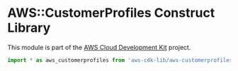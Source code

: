# AWS::CustomerProfiles Construct Library


This module is part of the [AWS Cloud Development Kit](https://github.com/aws/aws-cdk) project.

```ts nofixture
import * as aws_customerprofiles from 'aws-cdk-lib/aws-customerprofiles';
```

